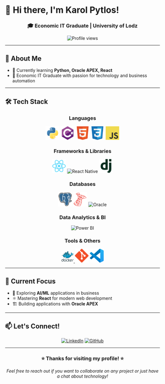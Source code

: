 # 👋 Hi there, I'm Karol Pytlos!

<div align="center">

### 🎓 Economic IT Graduate | University of Lodz

![Profile views](https://komarev.com/ghpvc/?username=soltyp&label=Profile%20views&color=0e75b6&style=flat)

</div>

---

## 🚀 About Me

- 🌱 Currently learning **Python, Oracle APEX, React**
- 💼 Economic IT Graduate with passion for technology and business automation


---

## 🛠️ Tech Stack

<div align="center">

### Languages
<img src="https://raw.githubusercontent.com/devicons/devicon/master/icons/python/python-original.svg" alt="Python" width="45" height="45"/>
<img src="https://raw.githubusercontent.com/devicons/devicon/master/icons/csharp/csharp-original.svg" alt="C#" width="45" height="45"/>
<img src="https://raw.githubusercontent.com/devicons/devicon/master/icons/html5/html5-original.svg" alt="HTML5" width="45" height="45"/>
<img src="https://raw.githubusercontent.com/devicons/devicon/master/icons/css3/css3-original.svg" alt="CSS3" width="45" height="45"/>
<img src="https://raw.githubusercontent.com/devicons/devicon/master/icons/javascript/javascript-original.svg" alt="JavaScript" width="45" height="45"/>

### Frameworks & Libraries
<img src="https://raw.githubusercontent.com/devicons/devicon/master/icons/react/react-original.svg" alt="React" width="45" height="45"/>
<img src="https://reactnative.dev/img/header_logo.svg" alt="React Native" width="45" height="45"/>
<img src="https://raw.githubusercontent.com/devicons/devicon/master/icons/django/django-plain.svg" alt="Django" width="45" height="45"/>

### Databases
<img src="https://raw.githubusercontent.com/devicons/devicon/master/icons/postgresql/postgresql-original.svg" alt="PostgreSQL" width="45" height="45"/>
<img src="https://raw.githubusercontent.com/devicons/devicon/master/icons/microsoftsqlserver/microsoftsqlserver-plain.svg" alt="SQL Server" width="45" height="45"/>
<img src="https://cdn.jsdelivr.net/gh/devicons/devicon/icons/oracle/oracle-original.svg" alt="Oracle" width="45" height="45"/>

### Data Analytics & BI
<img src="https://github.com/microsoft/PowerBI-Icons/raw/main/SVG/Power-BI.svg" alt="Power BI" width="45" height="45"/>

### Tools & Others
<a href="https://www.docker.com/" target="_blank" rel="noreferrer"> <img src="https://raw.githubusercontent.com/devicons/devicon/master/icons/docker/docker-original-wordmark.svg" alt="docker" width="40" height="40"/> </a> 
<img src="https://raw.githubusercontent.com/devicons/devicon/master/icons/git/git-original.svg" alt="Git" width="45" height="45"/>
<img src="https://raw.githubusercontent.com/devicons/devicon/master/icons/vscode/vscode-original.svg" alt="VS Code" width="45" height="45"/>

</div>

---

## 🎯 Current Focus

- 🤖 Exploring **AI/ML** applications in business
- ⚛️ Mastering **React** for modern web development
- 🏗️ Building applications with **Oracle APEX**


---

## 📫 Let's Connect!

<div align="center">

[![LinkedIn](https://img.shields.io/badge/LinkedIn-0077B5?style=for-the-badge&logo=linkedin&logoColor=white)](https://www.linkedin.com/in/karolpytlos/)
[![GitHub](https://img.shields.io/badge/GitHub-100000?style=for-the-badge&logo=github&logoColor=white)](https://github.com/soltyp)

</div>

---

<div align="center">

### ⭐ Thanks for visiting my profile! ⭐

*Feel free to reach out if you want to collaborate on any project or just have a chat about technology!*

</div>
